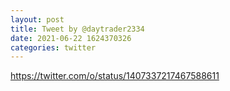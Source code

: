 ```yaml
--- 
layout: post 
title: Tweet by @daytrader2334 
date: 2021-06-22 1624370326 
categories: twitter 
--- 
```

https://twitter.com/o/status/1407337217467588611
